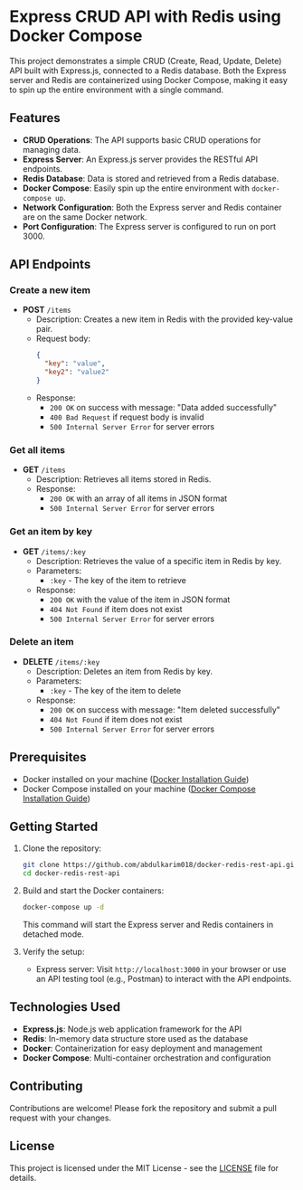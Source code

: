 # Express CRUD API with Redis using Docker Compose

This project demonstrates a simple CRUD (Create, Read, Update, Delete) API built with Express.js, connected to a Redis database. Both the Express server and Redis are containerized using Docker Compose, making it easy to spin up the entire environment with a single command.

## Features

- **CRUD Operations**: The API supports basic CRUD operations for managing data.
- **Express Server**: An Express.js server provides the RESTful API endpoints.
- **Redis Database**: Data is stored and retrieved from a Redis database.
- **Docker Compose**: Easily spin up the entire environment with `docker-compose up`.
- **Network Configuration**: Both the Express server and Redis container are on the same Docker network.
- **Port Configuration**: The Express server is configured to run on port 3000.

## API Endpoints

### Create a new item

- **POST** `/items`
  - Description: Creates a new item in Redis with the provided key-value pair.
  - Request body:
    ```json
    {
      "key": "value",
      "key2": "value2"
    }
    ```
  - Response:
    - `200 OK` on success with message: "Data added successfully"
    - `400 Bad Request` if request body is invalid
    - `500 Internal Server Error` for server errors

### Get all items

- **GET** `/items`
  - Description: Retrieves all items stored in Redis.
  - Response:
    - `200 OK` with an array of all items in JSON format
    - `500 Internal Server Error` for server errors

### Get an item by key

- **GET** `/items/:key`
  - Description: Retrieves the value of a specific item in Redis by key.
  - Parameters:
    - `:key` - The key of the item to retrieve
  - Response:
    - `200 OK` with the value of the item in JSON format
    - `404 Not Found` if item does not exist
    - `500 Internal Server Error` for server errors

### Delete an item

- **DELETE** `/items/:key`
  - Description: Deletes an item from Redis by key.
  - Parameters:
    - `:key` - The key of the item to delete
  - Response:
    - `200 OK` on success with message: "Item deleted successfully"
    - `404 Not Found` if item does not exist
    - `500 Internal Server Error` for server errors

## Prerequisites

- Docker installed on your machine ([Docker Installation Guide](https://docs.docker.com/get-docker/))
- Docker Compose installed on your machine ([Docker Compose Installation Guide](https://docs.docker.com/compose/install/))

## Getting Started

1. Clone the repository:

   ```bash
   git clone https://github.com/abdulkarim018/docker-redis-rest-api.git
   cd docker-redis-rest-api
   ```

2. Build and start the Docker containers:

   ```bash
   docker-compose up -d
   ```

   This command will start the Express server and Redis containers in detached mode.

3. Verify the setup:

   - Express server: Visit `http://localhost:3000` in your browser or use an API testing tool (e.g., Postman) to interact with the API endpoints.

## Technologies Used

- **Express.js**: Node.js web application framework for the API
- **Redis**: In-memory data structure store used as the database
- **Docker**: Containerization for easy deployment and management
- **Docker Compose**: Multi-container orchestration and configuration

## Contributing

Contributions are welcome! Please fork the repository and submit a pull request with your changes.

## License

This project is licensed under the MIT License - see the [LICENSE](LICENSE) file for details.
